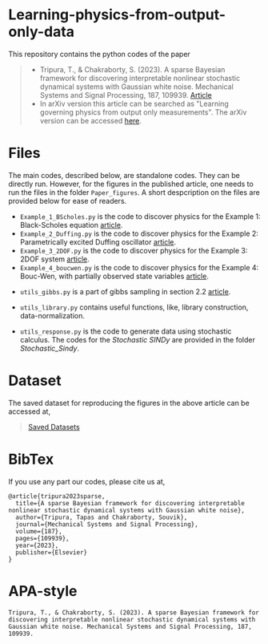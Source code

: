 # Learning-physics-from-output-only-data
This repository contains the python codes of the paper 
  > + Tripura, T., & Chakraborty, S. (2023). A sparse Bayesian framework for discovering interpretable nonlinear stochastic dynamical systems with Gaussian white noise. Mechanical Systems and Signal Processing, 187, 109939. [Article](https://doi.org/10.1016/j.ymssp.2022.109939)
  > + In arXiv version this article can be searched as "Learning governing physics from output only measurements". The arXiv version can be accessed [here](https://arxiv.org/abs/2208.05609).

# Files
The main codes, described below, are standalone codes. They can be directly run. However, for the figures in the published article, one needs to run the files in the folder `Paper_figures`. A short despcription on the files are provided below for ease of readers.
  + `Example_1_BScholes.py` is the code to discover physics for the Example 1: Black-Scholes equation [article](https://arxiv.org/pdf/2208.05609.pdf).
  + `Example_2_Duffing.py` is the code to discover physics for the Example 2: Parametrically excited Duffing oscillator [article](https://arxiv.org/pdf/2208.05609.pdf).
  + `Example_3_2DOF.py` is the code to discover physics for the Example 3: 2DOF system [article](https://arxiv.org/pdf/2208.05609.pdf).
  + `Example_4_boucwen.py` is the code to discover physics for the Example 4: Bouc-Wen, with partially observed state variables [article](https://arxiv.org/pdf/2208.05609.pdf).
  - `utils_gibbs.py` is a part of gibbs sampling in section 2.2 [article](https://arxiv.org/pdf/2208.05609.pdf).
  * `utils_library.py` contains useful functions, like, library construction, data-normalization.
  + `utils_response.py` is the code to generate data using stochastic calculus.
The codes for the *Stochastic SINDy* are provided in the folder *Stochastic_Sindy*.

# Dataset
The saved dataset for reproducing the figures in the above article can be accessed at,
> [Saved Datasets](https://drive.google.com/drive/folders/1o5ZoWFjuJwuktp-Kgl9acQUlZ5ALEtZB?usp=sharing)

# BibTex
If you use any part our codes, please cite us at,
```
@article{tripura2023sparse,
  title={A sparse Bayesian framework for discovering interpretable nonlinear stochastic dynamical systems with Gaussian white noise},
  author={Tripura, Tapas and Chakraborty, Souvik},
  journal={Mechanical Systems and Signal Processing},
  volume={187},
  pages={109939},
  year={2023},
  publisher={Elsevier}
}
```

# APA-style
```
Tripura, T., & Chakraborty, S. (2023). A sparse Bayesian framework for discovering interpretable nonlinear stochastic dynamical systems with Gaussian white noise. Mechanical Systems and Signal Processing, 187, 109939.
```
